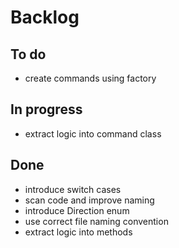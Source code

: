 # Backlog

## To do

- create commands using factory

## In progress

- extract logic into command class

## Done

- introduce switch cases
- scan code and improve naming
- introduce Direction enum
- use correct file naming convention
- extract logic into methods

